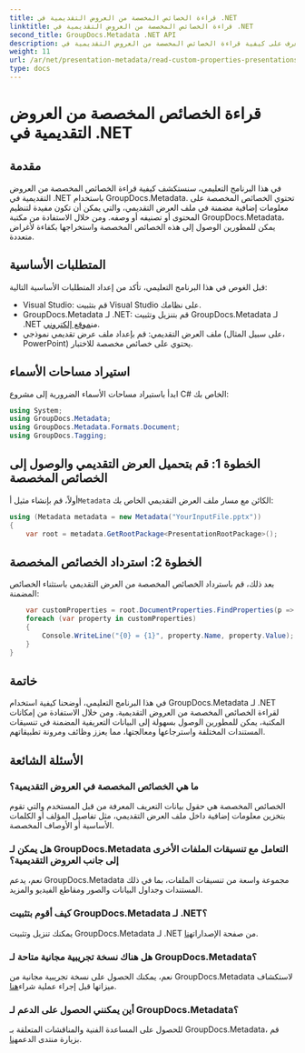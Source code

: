 ```yaml
---
title: قراءة الخصائص المخصصة من العروض التقديمية في .NET
linktitle: قراءة الخصائص المخصصة من العروض التقديمية في .NET
second_title: GroupDocs.Metadata .NET API
description: تعرف على كيفية قراءة الخصائص المخصصة من العروض التقديمية في .NET باستخدام GroupDocs.Metadata. الوصول إلى البيانات الوصفية واسترجاعها بكفاءة.
weight: 11
url: /ar/net/presentation-metadata/read-custom-properties-presentations/
type: docs
---
```

# قراءة الخصائص المخصصة من العروض التقديمية في .NET

## مقدمة
في هذا البرنامج التعليمي، سنستكشف كيفية قراءة الخصائص المخصصة من العروض التقديمية في .NET باستخدام GroupDocs.Metadata. تحتوي الخصائص المخصصة على معلومات إضافية مضمنة في ملف العرض التقديمي، والتي يمكن أن تكون مفيدة لتنظيم المحتوى أو تصنيفه أو وصفه. ومن خلال الاستفادة من مكتبة GroupDocs.Metadata، يمكن للمطورين الوصول إلى هذه الخصائص المخصصة واستخراجها بكفاءة لأغراض متعددة.
## المتطلبات الأساسية
قبل الغوص في هذا البرنامج التعليمي، تأكد من إعداد المتطلبات الأساسية التالية:
- Visual Studio: قم بتثبيت Visual Studio على نظامك.
-  GroupDocs.Metadata لـ .NET: قم بتنزيل وتثبيت GroupDocs.Metadata لـ .NET من[موقع إلكتروني](https://releases.groupdocs.com/metadata/net/).
- ملف العرض التقديمي: قم بإعداد ملف عرض تقديمي نموذجي (على سبيل المثال، PowerPoint) يحتوي على خصائص مخصصة للاختبار.

## استيراد مساحات الأسماء
ابدأ باستيراد مساحات الأسماء الضرورية إلى مشروع C# الخاص بك:
```csharp
using System;
using GroupDocs.Metadata;
using GroupDocs.Metadata.Formats.Document;
using GroupDocs.Tagging;
```
## الخطوة 1: قم بتحميل العرض التقديمي والوصول إلى الخصائص المخصصة
 أولاً، قم بإنشاء مثيل أ`Metadata` الكائن مع مسار ملف العرض التقديمي الخاص بك:
```csharp
using (Metadata metadata = new Metadata("YourInputFile.pptx"))
{
    var root = metadata.GetRootPackage<PresentationRootPackage>();
```
## الخطوة 2: استرداد الخصائص المخصصة
بعد ذلك، قم باسترداد الخصائص المخصصة من العرض التقديمي باستثناء الخصائص المضمنة:
```csharp
    var customProperties = root.DocumentProperties.FindProperties(p => !p.Tags.Contains(Tags.Document.BuiltIn));
    foreach (var property in customProperties)
    {
        Console.WriteLine("{0} = {1}", property.Name, property.Value);
    }
}
```

## خاتمة
في هذا البرنامج التعليمي، أوضحنا كيفية استخدام GroupDocs.Metadata لـ .NET لقراءة الخصائص المخصصة من العروض التقديمية. ومن خلال الاستفادة من إمكانات المكتبة، يمكن للمطورين الوصول بسهولة إلى البيانات التعريفية المضمنة في تنسيقات المستندات المختلفة واسترجاعها ومعالجتها، مما يعزز وظائف ومرونة تطبيقاتهم.

## الأسئلة الشائعة
### ما هي الخصائص المخصصة في العروض التقديمية؟
الخصائص المخصصة هي حقول بيانات التعريف المعرفة من قبل المستخدم والتي تقوم بتخزين معلومات إضافية داخل ملف العرض التقديمي، مثل تفاصيل المؤلف أو الكلمات الأساسية أو الأوصاف المخصصة.
### هل يمكن لـ GroupDocs.Metadata التعامل مع تنسيقات الملفات الأخرى إلى جانب العروض التقديمية؟
نعم، يدعم GroupDocs.Metadata مجموعة واسعة من تنسيقات الملفات، بما في ذلك المستندات وجداول البيانات والصور ومقاطع الفيديو والمزيد.
### كيف أقوم بتثبيت GroupDocs.Metadata لـ .NET؟
 يمكنك تنزيل وتثبيت GroupDocs.Metadata لـ .NET من صفحة الإصدارات[هنا](https://releases.groupdocs.com/metadata/net/).
### هل هناك نسخة تجريبية مجانية متاحة لـ GroupDocs.Metadata؟
 نعم، يمكنك الحصول على نسخة تجريبية مجانية من GroupDocs.Metadata لاستكشاف ميزاتها قبل إجراء عملية شراء[هنا](https://releases.groupdocs.com/).
### أين يمكنني الحصول على الدعم لـ GroupDocs.Metadata؟
 للحصول على المساعدة الفنية والمناقشات المتعلقة بـ GroupDocs.Metadata، قم بزيارة منتدى الدعم[هنا](https://forum.groupdocs.com/c/metadata/14).